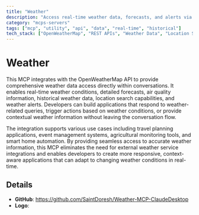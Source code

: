 ```yaml
---
title: "Weather"
description: "Access real-time weather data, forecasts, and alerts via OpenWeatherMap API for accurate weather information during conversations."
category: "mcps-servers"
tags: ["mcp", "utility", "api", "data", "real-time", "historical"]
tech_stack: ["OpenWeatherMap", "REST APIs", "Weather Data", "Location Services", "Real-time Data"]
---
```


# Weather

This MCP integrates with the OpenWeatherMap API to provide comprehensive weather data access directly within conversations. It enables real-time weather conditions, detailed forecasts, air quality information, historical weather data, location search capabilities, and weather alerts. Developers can build applications that respond to weather-related queries, trigger actions based on weather conditions, or provide contextual weather information without leaving the conversation flow.

The integration supports various use cases including travel planning applications, event management systems, agricultural monitoring tools, and smart home automation. By providing seamless access to accurate weather information, this MCP eliminates the need for external weather service integrations and enables developers to create more responsive, context-aware applications that can adapt to changing weather conditions in real-time.

## Details

- **GitHub**: https://github.com/SaintDoresh/Weather-MCP-ClaudeDesktop
- **Logo**: 
